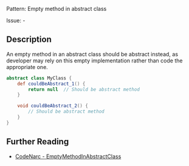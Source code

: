 Pattern: Empty method in abstract class

Issue: -

## Description

An empty method in an abstract class should be abstract instead, as developer may rely on this empty implementation rather than code the appropriate one.

``` groovy
abstract class MyClass {
    def couldBeAbstract_1() {
        return null  // Should be abstract method
    }

    void couldBeAbstract_2() {
        // Should be abstract method
    }
}
```

## Further Reading

* [CodeNarc - EmptyMethodInAbstractClass](http://codenarc.sourceforge.net/codenarc-rules-design.html#EmptyMethodInAbstractClass)